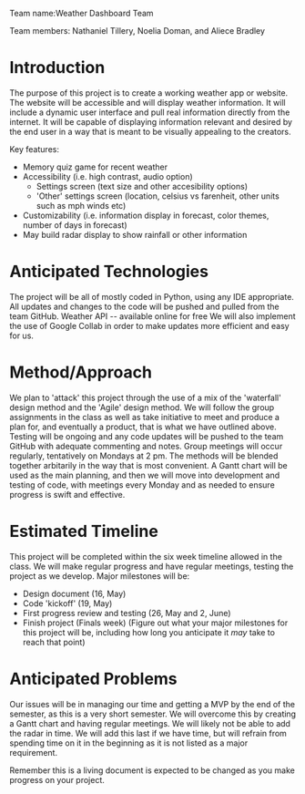 Team name:Weather Dashboard Team

Team members: Nathaniel Tillery, Noelia Doman, and Aliece Bradley

# Introduction
The purpose of this project is to create a working weather app or website. The website will be accessible and will display weather information. It will include a dynamic user interface and pull real information directly from the internet. It will be capable of displaying information relevant and desired by the end user in a way that is meant to be visually appealing to the creators.

Key features:
 - Memory quiz game for recent weather
 - Accessibility (i.e. high contrast, audio option)
   + Settings screen (text size and other accesibility options)
   + 'Other' settings screen (location, celsius vs farenheit, other units such as mph winds etc)
 - Customizability (i.e. information display in forecast, color themes, number of days in forecast)
 - May build radar display to show rainfall or other information


# Anticipated Technologies
The project will be all of mostly coded in Python, using any IDE appropriate. All updates and changes to the code will be pushed and pulled from the team GitHub.
Weather API -- available online for free
We will also implement the use of Google Collab in order to make updates more efficient and easy for us.


# Method/Approach
We plan to 'attack' this project through the use of a mix of the 'waterfall' design method and the 'Agile' design method. We will follow the group assignments in the class as well as take initiative to meet and produce a plan for, and eventually a product, that is what we have outlined above. Testing will be ongoing and any code updates will be pushed to the team GitHub with adequate commenting and notes. Group meetings will occur regularly, tentatively on Mondays at 2 pm.
The methods will be blended together arbitarily in the way that is most convenient. A Gantt chart will be used as the main planning, and then we will move into development and testing of code, with meetings every Monday and as needed to ensure progress is swift and effective.

# Estimated Timeline
This project will be completed within the six week timeline allowed in the class. We will make regular progress and have regular meetings, testing the project as we develop. 
Major milestones will be:
 - Design document (16, May)
 - Code 'kickoff' (19, May)
 - First progress review and testing (26, May and 2, June)
 - Finish project (Finals week)
(Figure out what your major milestones for this project will be, including how long you anticipate it *may* take to reach that point)

# Anticipated Problems
Our issues will be in managing our time and getting a MVP by the end of the semester, as this is a very short semester. We will overcome this by creating a Gantt chart and having regular meetings.
We will likely not be able to add the radar in time. We will add this last if we have time, but will refrain from spending time on it in the beginning as it is not listed as a major requirement.

Remember this is a living document is expected to be changed as you make progress on your project.
